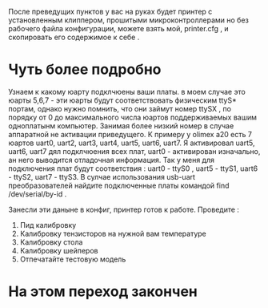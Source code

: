 После преведущих пунктов у вас на руках будет принтер с установленным клиппером, прошитыми микроконтроллерами но без рабочего файла конфигурации, можете взять мой, printer.cfg , и скопировать его содержимое к себе .
# Чуть более подробно

Узнаем к какому юарту подклчюены ваши платы. в моем случае это юарты 5,6,7 - эти юарты будут соответствовать физическим ttyS* портам, однако нужно помнить, что они займут номер  ttySX ,
по порядку от 0 до максимального числа юартов поддерживаемых вашим одноплатынм компьютер. Занимая более низкий номер в случае аппаратной не активации приведущего. К примеру у olimex a20 есть 7 юартов uart0, uart2, uart3, uart4, uart5, uart6, uart7.
Я активировал uart5, uart6, uart7 дял подклчюения всех плат, uart0 - активирован изначально, ан него выводится отладочная информация. Так у меня для подключения плат будут соответствия : uart0 - ttyS0 , uart5 - ttyS1, uart6 - ttyS2, uart7 - ttyS3.
В сулчае использования usb-uart преобразователей найдите подключенные платы командой find /dev/serial/by-id . 

Занесли эти даныне в конфиг, принтер готов к работе.
Проведите :
1) Пид калибровку
2) Калибровку тензисторов на нужной вам температуре
3) Калибровку стола
4) Калибровку шейперов
5) Отпечатайте тестовую модель

# На этом переход закончен
